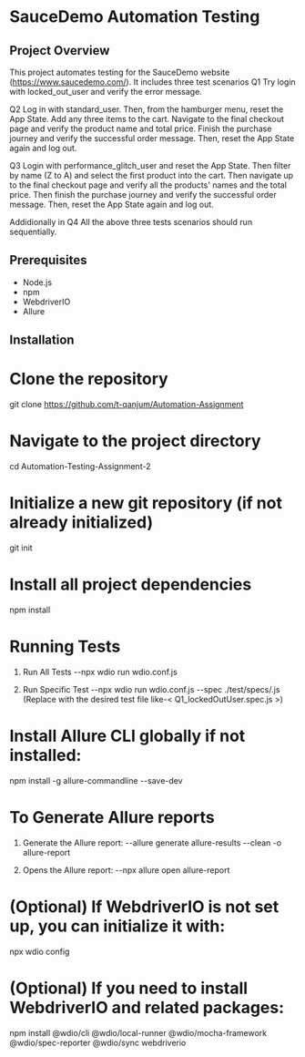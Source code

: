 # SauceDemo Automation Testing

## Project Overview
This project automates testing for the SauceDemo website (https://www.saucedemo.com/). It includes three test scenarios
Q1
 Try login with locked_out_user and verify the error message.


Q2
 Log in with standard_user. Then, from the hamburger menu, reset the App State. Add any three items to the cart. Navigate to the final checkout page and verify the product name and total price. Finish the purchase journey and verify the successful order message. Then, reset the App State again and log out.


Q3
 Login with performance_glitch_user and reset the App State. Then filter by name (Z to A) and select the first product into the cart. Then navigate up to the final checkout page and verify all the products' names and the total price. Then finish the purchase journey and verify the successful order message. Then, reset the App State again and log out.


Addidionally in Q4
 All the above three tests scenarios should run sequentially.



## Prerequisites
- Node.js
- npm
- WebdriverIO
- Allure



## Installation
# Clone the repository
git clone https://github.com/t-qanjum/Automation-Assignment


# Navigate to the project directory
cd Automation-Testing-Assignment-2


# Initialize a new git repository (if not already initialized)
git init


# Install all project dependencies
npm install


# Running Tests
1. Run All Tests
 --npx wdio run wdio.conf.js
   
2. Run Specific Test
 --npx wdio run wdio.conf.js --spec ./test/specs/<test-file>.js
 (Replace <test-file> with the desired test file like-< Q1_lockedOutUser.spec.js >)

# Install Allure CLI globally if not installed:
npm install -g allure-commandline --save-dev


# To Generate Allure reports
1. Generate the Allure report:
 --allure generate allure-results --clean -o allure-report
   
2. Opens the Allure report:
 --npx allure open allure-report


# (Optional) If WebdriverIO is not set up, you can initialize it with:
npx wdio config


# (Optional) If you need to install WebdriverIO and related packages:
npm install @wdio/cli @wdio/local-runner @wdio/mocha-framework @wdio/spec-reporter @wdio/sync webdriverio
